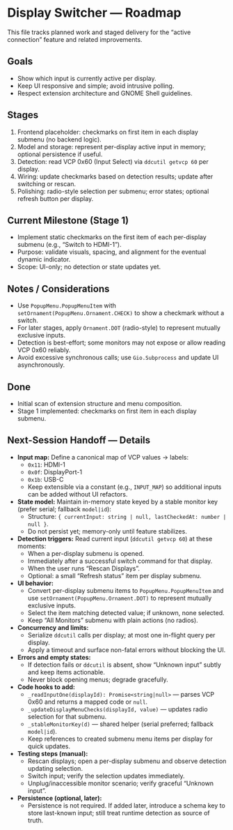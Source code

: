# Display Switcher — Roadmap

This file tracks planned work and staged delivery for the “active connection” feature and related improvements.

## Goals
- Show which input is currently active per display.
- Keep UI responsive and simple; avoid intrusive polling.
- Respect extension architecture and GNOME Shell guidelines.

## Stages
1) Frontend placeholder: checkmarks on first item in each display submenu (no backend logic).
2) Model and storage: represent per-display active input in memory; optional persistence if useful.
3) Detection: read VCP 0x60 (Input Select) via `ddcutil getvcp 60` per display.
4) Wiring: update checkmarks based on detection results; update after switching or rescan.
5) Polishing: radio-style selection per submenu; error states; optional refresh button per display.

## Current Milestone (Stage 1)
- Implement static checkmarks on the first item of each per-display submenu (e.g., “Switch to HDMI-1”).
- Purpose: validate visuals, spacing, and alignment for the eventual dynamic indicator.
- Scope: UI-only; no detection or state updates yet.

## Notes / Considerations
- Use `PopupMenu.PopupMenuItem` with `setOrnament(PopupMenu.Ornament.CHECK)` to show a checkmark without a switch.
- For later stages, apply `Ornament.DOT` (radio-style) to represent mutually exclusive inputs.
- Detection is best-effort; some monitors may not expose or allow reading VCP 0x60 reliably.
- Avoid excessive synchronous calls; use `Gio.Subprocess` and update UI asynchronously.

## Done
- Initial scan of extension structure and menu composition.
- Stage 1 implemented: checkmarks on first item in each display submenu.

## Next-Session Handoff — Details
- **Input map:** Define a canonical map of VCP values → labels:
  - `0x11`: HDMI-1
  - `0x0f`: DisplayPort-1
  - `0x1b`: USB-C
  - Keep extensible via a constant (e.g., `INPUT_MAP`) so additional inputs can be added without UI refactors.
- **State model:** Maintain in-memory state keyed by a stable monitor key (prefer serial; fallback `model|id`):
  - Structure: `{ currentInput: string | null, lastCheckedAt: number | null }`.
  - Do not persist yet; memory-only until feature stabilizes.
- **Detection triggers:** Read current input (`ddcutil getvcp 60`) at these moments:
  - When a per-display submenu is opened.
  - Immediately after a successful switch command for that display.
  - When the user runs “Rescan Displays”.
  - Optional: a small “Refresh status” item per display submenu.
- **UI behavior:**
  - Convert per-display submenu items to `PopupMenu.PopupMenuItem` and use `setOrnament(PopupMenu.Ornament.DOT)` to represent mutually exclusive inputs.
  - Select the item matching detected value; if unknown, none selected.
  - Keep “All Monitors” submenu with plain actions (no radios).
- **Concurrency and limits:**
  - Serialize `ddcutil` calls per display; at most one in-flight query per display.
  - Apply a timeout and surface non-fatal errors without blocking the UI.
- **Errors and empty states:**
  - If detection fails or `ddcutil` is absent, show “Unknown input” subtly and keep items actionable.
  - Never block opening menus; degrade gracefully.
- **Code hooks to add:**
  - `_readInputOne(displayId): Promise<string|null>` — parses VCP 0x60 and returns a mapped code or `null`.
  - `_updateDisplayMenuChecks(displayId, value)` — updates radio selection for that submenu.
  - `_stableMonitorKey(d)` — shared helper (serial preferred; fallback `model|id`).
  - Keep references to created submenu menu items per display for quick updates.
- **Testing steps (manual):**
  - Rescan displays; open a per-display submenu and observe detection updating selection.
  - Switch input; verify the selection updates immediately.
  - Unplug/inaccessible monitor scenario; verify graceful “Unknown input”.
- **Persistence (optional, later):**
  - Persistence is not required. If added later, introduce a schema key to store last-known input; still treat runtime detection as source of truth.
